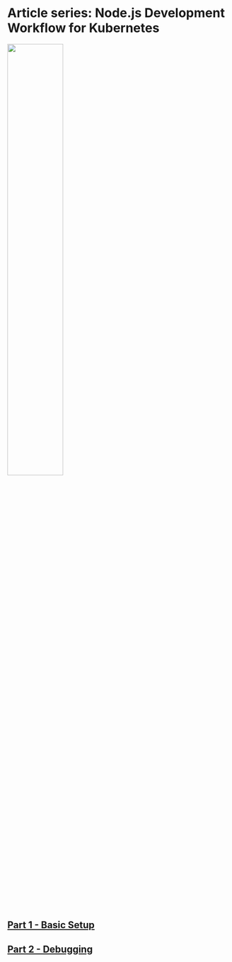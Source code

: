 # Article series: Node.js Development Workflow for Kubernetes

<img src="https://user-images.githubusercontent.com/2142829/30890159-739e2aa2-a32b-11e7-908e-887ecd67b4d0.jpg" width="50%">

## [Part 1 - Basic Setup](https://blog.codersociety.com/node-js-development-workflow-for-kubernetes-part-1-c05e3771d40a)
## [Part 2 - Debugging](https://blog.codersociety.com/node-js-development-workflow-for-kubernetes-debugging-part-2-6dbe3f8fdecc)

